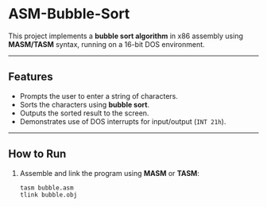 # ASM-Bubble-Sort

This project implements a **bubble sort algorithm** in x86 assembly using **MASM/TASM** syntax, running on a 16-bit DOS environment.

---

## Features

- Prompts the user to enter a string of characters.
- Sorts the characters using **bubble sort**.
- Outputs the sorted result to the screen.
- Demonstrates use of DOS interrupts for input/output (`INT 21h`).

---

## How to Run

1. Assemble and link the program using **MASM** or **TASM**:
   ```bash
   tasm bubble.asm
   tlink bubble.obj
